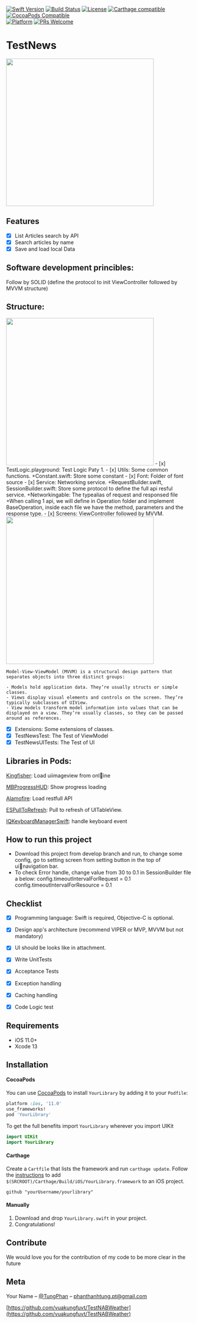 
[![Swift Version][swift-image]][swift-url]
[![Build Status][travis-image]][travis-url]
[![License][license-image]][license-url]
[![Carthage compatible](https://img.shields.io/badge/Carthage-compatible-4BC51D.svg?style=flat)](https://github.com/Carthage/Carthage)
[![CocoaPods Compatible](https://img.shields.io/cocoapods/v/EZSwiftExtensions.svg)](https://img.shields.io/cocoapods/v/LFAlertController.svg)  
[![Platform](https://img.shields.io/cocoapods/p/LFAlertController.svg?style=flat)](http://cocoapods.org/pods/LFAlertController)
[![PRs Welcome](https://img.shields.io/badge/PRs-welcome-brightgreen.svg?style=flat-square)](http://makeapullrequest.com)

# TestNews

<p align="row">
<img src= "images/app-demo.gif" width="400" >
</p>

## Features

- [x] List Articles search by API
- [x] Search articles by name
- [x] Save and load local Data

## Software development princibles:

Follow by SOLID (define the protocol to init ViewController followed by MVVM structure)

## Structure:

<img src= "images/structure.png" width="400" >
- [x] TestLogic.playground: Test Logic Paty 1.
- [x] Utils: Some common functions.
        +Constant.swift: Store some constant
- [x] Font: Folder of font source
- [x] Service: Networking service.
        +RequestBuilder.swift, SessionBuilder.swift: Store some protocol to define the full api resful service.
        +Networkingable: The typealias of request and responsed file
        +When calling 1 api, we will define in Operation folder and implement BaseOperation<GenericModelType>, inside each file we have the method, parameters and the response type.
- [x] Screens: ViewController followed by MVVM.

<img src= "images/mvvm.jpeg" width="400" >

    Model-View-ViewModel (MVVM) is a structural design pattern that separates objects into three distinct groups:

    - Models hold application data. They’re usually structs or simple classes.
    - Views display visual elements and controls on the screen. They’re typically subclasses of UIView.
    - View models transform model information into values that can be displayed on a view. They’re usually classes, so they can be passed around as references.
- [x] Extensions: Some extensions of classes.
- [x] TestNewsTest: The Test of ViewModel
- [x] TestNewsUITests: The Test of UI

## Libraries in Pods:
[Kingfisher](https://github.com/onevcat/Kingfisher): Load uiimageview from online

[MBProgressHUD](https://github.com/jdg/MBProgressHUD): Show progress loading

[Alamofire](https://github.com/Alamofire/Alamofire): Load restfull API

[ESPullToRefresh](https://github.com/eggswift/pull-to-refresh): Pull to refresh of UITableView.

[IQKeyboardManagerSwift](https://github.com/hackiftekhar/IQKeyboardManager): handle keyboard event

## How to run this project

-  Download this project from develop branch and run, to change some config, go to setting screen from setting button in the top of uinavigation bar.
-  To check Error handle, change value from 30 to 0.1 in SessionBuilder file a below:
        config.timeoutIntervalForRequest = 0.1
        config.timeoutIntervalForResource = 0.1
        
## Checklist
        
- [x] Programming language: Swift is required, Objective-C is optional.
- [x] Design app's architecture (recommend VIPER or MVP, MVVM but not mandatory)
- [x] UI should be looks like in attachment.
- [x] Write UnitTests
- [x] Acceptance Tests
- [x] Exception handling
- [x] Caching handling
- [x] Code Logic test


## Requirements

- iOS 11.0+
- Xcode 13

## Installation

#### CocoaPods
You can use [CocoaPods](http://cocoapods.org/) to install `YourLibrary` by adding it to your `Podfile`:

```ruby
platform :ios, '11.0'
use_frameworks!
pod 'YourLibrary'
```

To get the full benefits import `YourLibrary` wherever you import UIKit

``` swift
import UIKit
import YourLibrary
```
#### Carthage
Create a `Cartfile` that lists the framework and run `carthage update`. Follow the [instructions](https://github.com/Carthage/Carthage#if-youre-building-for-ios) to add `$(SRCROOT)/Carthage/Build/iOS/YourLibrary.framework` to an iOS project.

```
github "yourUsername/yourlibrary"
```
#### Manually
1. Download and drop ```YourLibrary.swift``` in your project.  
2. Congratulations!  

## Contribute

We would love you for the contribution of my code to be more clear in the future

## Meta

Your Name – [@TungPhan](https://www.facebook.com/tung.teotop/) – phanthanhtung.pt@gmail.com

[https://github.com/vuakungfuvt/TestNABWeather](https://github.com/vuakungfuvt/TestNABWeather)

[swift-image]:https://img.shields.io/badge/swift-3.0-orange.svg
[swift-url]: https://swift.org/
[license-image]: https://img.shields.io/badge/License-MIT-blue.svg
[license-url]: LICENSE
[travis-image]: https://img.shields.io/travis/dbader/node-datadog-metrics/master.svg?style=flat-square
[travis-url]: https://travis-ci.org/dbader/node-datadog-metrics
[codebeat-image]: https://codebeat.co/badges/c19b47ea-2f9d-45df-8458-b2d952fe9dad
[codebeat-url]: https://codebeat.co/projects/github-com-vsouza-awesomeios-com
